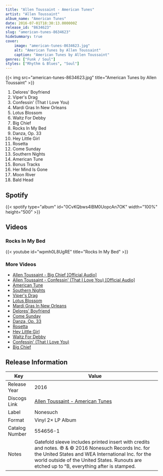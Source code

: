 ```yaml
---
title: "Allen Toussaint - American Tunes"
artist: "Allen Toussaint"
album_name: "American Tunes"
date: 2016-07-01T18:30:13.000000Z
release_id: "8634623"
slug: "american-tunes-8634623"
hideSummary: true
cover:
    image: "american-tunes-8634623.jpg"
    alt: "American Tunes by Allen Toussaint"
    caption: "American Tunes by Allen Toussaint"
genres: ["Funk / Soul"]
styles: ["Rhythm & Blues", "Soul"]
---
```


{{< img src="american-tunes-8634623.jpg" title="American Tunes by Allen Toussaint" >}}

<!-- section break -->

1. Delores' Boyfriend
2. Viper's Drag
3. Confessin' (That I Love You)
4. Mardi Gras In New Orleans
5. Lotus Blossom
6. Waltz For Debby
7. Big Chief
8. Rocks In My Bed
9. Danza, Op. 33
10. Hey Little Girl
11. Rosetta
12. Come Sunday
13. Southern Nights
14. American Tune
15. Bonus Tracks
16. Her Mind Is Gone
17. Moon River
18. Bald Head

<!-- section break -->


## Spotify
{{< spotify type="album" id="0CvKQbws4lBM0UopcAn7OK" width="100%" height="500" >}}



## Videos
### Rocks In My Bed
{{< youtube id="wpmh0L8UgRE" title="Rocks In My Bed" >}}<br>

### More Videos

- [Allen Toussaint - Big Chief [Official Audio]](https://www.youtube.com/watch?v=NKhE8YNU4cQ)
- [Allen Toussaint - Confessin' (That I Love You) [Official Audio]](https://www.youtube.com/watch?v=kZ9W9X45B2s)
- [American Tune](https://www.youtube.com/watch?v=TNZ1RQqCjdc)
- [Southern Nights](https://www.youtube.com/watch?v=1E1LIXlMzWw)
- [Viper's Drag](https://www.youtube.com/watch?v=6-xSPorfyCE)
- [Lotus Blossom](https://www.youtube.com/watch?v=1gVWhGpZvJo)
- [Mardi Gras In New Orleans](https://www.youtube.com/watch?v=JxzW78F-lRM)
- [Delores' Boyfriend](https://www.youtube.com/watch?v=EEptig6QMAE)
- [Come Sunday](https://www.youtube.com/watch?v=vvrPynE7Y-0)
- [Danza, Op. 33](https://www.youtube.com/watch?v=edcqdFkAz8c)
- [Rosetta](https://www.youtube.com/watch?v=1WHtjZF0P54)
- [Hey Little Girl](https://www.youtube.com/watch?v=UvqIYt2f3Zk)
- [Waltz For Debby](https://www.youtube.com/watch?v=WK0nwThV8dE)
- [Confessin' (That I Love You)](https://www.youtube.com/watch?v=VTvzPmI5hzo)
- [Big Chief](https://www.youtube.com/watch?v=5xOgbMlESMs)


## Release Information
|  Key           | Value                                                |
| ---------------| ---------------------------------------------------- |
| Release Year   | 2016                                   |
| Discogs Link   | [Allen Toussaint - American Tunes](https://www.discogs.com/release/8634623-Allen-Toussaint-American-Tunes) |
| Label          | Nonesuch |
| Format         | Vinyl 2× LP Album |
| Catalog Number | 554656-1 |
| Notes | Gatefold sleeve includes printed insert with credits and notes.   ℗ & ©  2016 Nonesuch Records Inc. for the United States and WEA International Inc. for the world outside of the United States.  Runouts are etched up to ᶜB, everything after is stamped.  |